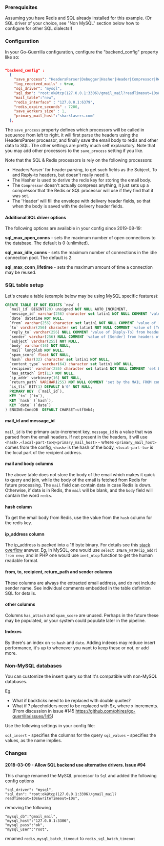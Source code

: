 
### Prerequisites


Assuming you have Redis and SQL already installed for this example. (Or SQL driver of your choice, see "Non MySQL" section below how to configure for other SQL dialects!)

### Configuration

In your Go-Guerrilla configuration, configure the "backend_config" property like so:

```json

"backend_config" :
  {
    "save_process": "HeadersParser|Debugger|Hasher|Header|Compressor|Redis|Sql",
    "log_received_mails" : true,
    "sql_driver": "mysql",
    "sql_dsn": "root:ok@tcp(127.0.0.1:3306)/gmail_mail?readTimeout=10s&writeTimeout=10s",
    "mail_table":"new",
    "redis_interface" : "127.0.0.1:6379",
    "redis_expire_seconds" : 7200,
    "save_workers_size" : 1,
    "primary_mail_host":"sharklasers.com"
  },
```

The `save_process` property defines which processors will be called in sequence from left to right.
it will first parse the headers using the HeadersParser processor, and finally save the email body to redis
and other data to SQL. The other settings are pretty much self explanatory.
Note that you may add other processors to the `save_process` setting if you like. 

Note that the SQL & Redis processors is rely on the following processors:

- HeadersParser` for header parsing, to get such fields as the Subject, To and Reply-to headers, but doesn't really need it. 
- The Hasher is used to derive the redis key for storing the email body. 
- The `Compressor` doesn't actually compress anything, it just sets up a compressor that the Redis or SQL processor will use if they find that it was set.
- The 'Header' will fill the envelope with delivery header fields, so that when the body is saved with the delivery header fields.

#### Additional SQL driver options

The following options are available in your config since 2019-08-19:

**sql_max_open_conns** - sets the maximum number of open connections to the database. The default is 0 (unlimited).

**sql_max_idle_conns** - sets the maximum number of connections in the idle connection pool. The default is 2.

**sql_max_conn_lifetime** - sets the maximum amount of time a connection may be reused.

### SQL table setup

Let's create a table (example below may be using MySQL specific features):

```sql
CREATE TABLE IF NOT EXISTS `new` (
  `mail_id` BIGINT(20) unsigned NOT NULL AUTO_INCREMENT,
  `message_id` varchar(256) character set latin1 NOT NULL COMMENT 'value of [Message-ID] from headers',
  `date` datetime NOT NULL,
  `from` varchar(256) character set latin1 NOT NULL COMMENT 'value of [From] from headers or return_path (MAIL FROM) if no header present',
  `to` varchar(256) character set latin1 NOT NULL COMMENT 'value of [To] from headers or recipient (RCPT TO) if no header present',
  `reply_to` varchar(256) NULL COMMENT 'value of [Reply-To] from headers if present',
  `sender` varchar(256) NULL COMMENT 'value of [Sender] from headers of present',
  `subject` varchar(255) NOT NULL,
  `body` varchar(16) NOT NULL,
  `mail` longblob NOT NULL,
  `spam_score` float NOT NULL,
  `hash` char(32) character set latin1 NOT NULL,
  `content_type` varchar(64) character set latin1 NOT NULL,
  `recipient` varchar(255) character set latin1 NOT NULL COMMENT 'set by the RCPT TO command.',
  `has_attach` int(11) NOT NULL,
  `ip_addr` varbinary(16) NOT NULL,
  `return_path` VARCHAR(255) NOT NULL COMMENT 'set by the MAIL FROM command. Can be empty to indicate a bounce, i.e <>',
  `is_tls` BIT(1) DEFAULT b'0' NOT NULL,
  PRIMARY KEY  (`mail_id`),
  KEY `to` (`to`),
  KEY `hash` (`hash`),
  KEY `date` (`date`)
) ENGINE=InnoDB  DEFAULT CHARSET=utf8mb4;
```

#### mail_id and message_id

`mail_id` is the primary auto-increment key, `message_id` is a value that was parsed from the email headers.
If not present in the headers, it will use `<hash>.<local-part-to>@<primary_mail_host>` - where `<primary_mail_host>`
comes from the config, `<hash>` is the hash of the body, `<local-part-to>` is the local part of the recipient address.


#### mail and body columns

The above table does not store the body of the email which makes it quick
to query and join, while the body of the email is fetched from Redis
for future processing. The `mail` field can contain data in case Redis is down.
Otherwise, if data is in Redis, the `mail` will be blank, and
the `body` field will contain the word `redis`.

#### hash column

To get the email body from Redis, use the value from the `hash` column for the redis key.

#### ip_address column

The ip_address is packed into a 16 byte binary. 
For details see this [stack overflow](http://stackoverflow.com/questions/5133580/which-mysql-datatype-to-use-for-an-ip-address) answer.
Eg, In MySQL, one would use `select INET6_NTOA(ip_addr) from new;` and in PHP one would use `inet_ntop` function to get the human readable format.

#### from, to, recipient, return_path and sender columns

These columns are always the extracted email address, and do not include sender name.
See individual comments embedded in the table definition SQL for details.

#### other columns

Columns `has_attach` and `spam_score` are unused. Perhaps in the future these may be populated,
or your system could populate later in the pipeline. 

#### Indexes

By there's an index on `to` `hash` and `date`. Adding indexes may reduce insert performance, it's up to whenever you want to keep these or not, or add more. 

### Non-MySQL databases

You can customize the insert query so that it's compatible with non-MySQL databases.

Eg.

- What if backticks need to be replaced with double quotes?
- What if ? placeholders need to be replaced with $x, where x increments.
(From discussion in issue #145 https://github.com/phires/go-guerrilla/issues/145)

Use the following settings in your config file:

`sql_insert` - specifies the columns for the query
`sql_values` - specifies the values, as the name implies.



### Changes

#### 2018-03-09 - Allow SQL backend use alternative drivers. Issue #94


This change renamed the MySQL processor to `Sql` and added the following config options

```
"sql_driver": "mysql",
"sql_dsn": "root:ok@tcp(127.0.0.1:3306)/gmail_mail?readTimeout=10s&writeTimeout=10s",
```

removing the following

```
"mysql_db":"gmail_mail",
"mysql_host":"127.0.0.1:3306",
"mysql_pass":"ok",
"mysql_user":"root",
```

renamed `redis_mysql_batch_timeout` to `redis_sql_batch_timeout`
